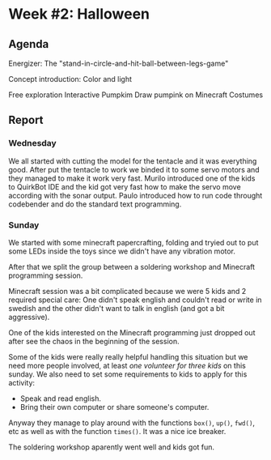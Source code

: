 # Week #2: Halloween

## Agenda

Energizer: The "stand-in-circle-and-hit-ball-between-legs-game"

Concept introduction: Color and light

Free exploration
Interactive Pumpkim
Draw pumpink on Minecraft
Costumes

## Report

### Wednesday

We all started with cutting the model for the tentacle and it was everything good. After put the tentacle to work we binded it to some servo motors and they managed to make it work very fast. Murilo introduced one of the kids to QuirkBot IDE and the kid got very fast how to make the servo move according with the sonar output. Paulo introduced how to run code throught codebender and do the standard text programming.

### Sunday

We started with some minecraft papercrafting, folding and tryied out to put some LEDs inside the toys since we didn't have any vibration motor.

After that we split the group between a soldering workshop and Minecraft programming session.

Minecraft session was a bit complicated because we were 5 kids and 2 required special care: One didn't speak english and couldn't read or write in swedish and the other didn't want to talk in english (and got a bit aggressive). 

One of the kids interested on the Minecraft programming just dropped out after see the chaos in the beginning of the session.

Some of the kids were really really helpful handling this situation but we need more people involved, at least *one volunteer for three kids* on this sunday. We also need to set some requirements to kids to apply for this activity:

- Speak and read english.
- Bring their own computer or share someone's computer.

Anyway they manage to play around with the functions `box()`, `up()`, `fwd()`, etc as well as with the function `times()`. It was a nice ice breaker.

[](http://kidshackday.github.io/wiki/stockholm/#!events/innovation-club-2014/index.md)

The soldering workshop aparently went well and kids got fun.
